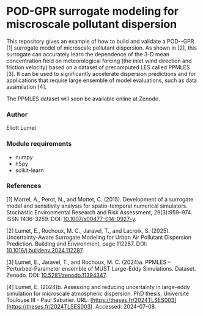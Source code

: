 # POD-GPR surrogate modeling for miscroscale pollutant dispersion

This repository gives an example of how to build and validate a POD--GPR [1] surrogate model of microscale pollutant dispersion. As shown in [2], this surrogate can accurately learn the dependence of the 3-D mean concentration field on meteorological forcing (the inlet wind direction and friction velocity) based on a dataset of precomputed LES called PPMLES [3]. It can be used to significantly accelerate dispersion predictions and for applications that require large ensemble of model evaluations, such as data assimilation [4].

The PPMLES dataset will soon be available online at Zenodo.

### Author
Eliott Lumet

### Module requirements
- numpy
- h5py
- scikit-learn

### References

[1] Marrel, A., Perot, N., and Mottet, C. (2015). Development of a surrogate model and sensitivity analysis for spatio-temporal numerical simulators. Stochastic Environmental Research and Risk Assessment, 29(3):959–974. ISSN 1436-3259. DOI: [10.1007/s00477-014-0927-y](https://doi.org/10.1007/s00477-014-0927-y).

[2] Lumet, E., Rochoux, M. C., Jaravel, T., and Lacroix, S. (2025). Uncertainty-Aware Surrogate Modeling for Urban Air Pollutant Dispersion Prediction. Building and Environment, page 112287. DOI: [10.1016/j.buildenv.2024.112287](https://doi.org/10.1016/j.buildenv.2024.112287).

[3] Lumet, E., Jaravel, T., and Rochoux, M. C. (2024)a. PPMLES – Perturbed-Parameter ensemble of MUST Large-Eddy Simulations. Dataset. Zenodo. DOI: [10.5281/zenodo.11394347](https://doi.org/10.5281/zenodo.11394347).

[4] Lumet, E. (2024)b. Assessing and reducing uncertainty in large-eddy simulation for microscale atmospheric dispersion. PhD thesis, Université Toulouse III - Paul Sabatier. URL: [https://theses.fr/2024TLSES003](https://theses.fr/2024TLSES003). Accessed: 2024-07-08.

